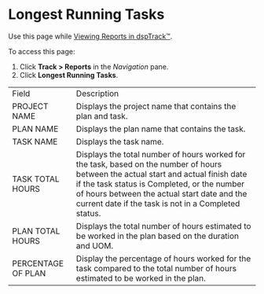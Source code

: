 # Longest Running Tasks

<div class="use">

Use this page while [Viewing Reports in
dspTrack™](../Use_Cases/View_Reports_in_dspTrack.htm).

</div>

To access this page:

1.  Click **Track \> Reports** in the *Navigation* pane.
2.  Click **Longest Running
Tasks**.

|                    |                                                                                                                                                                                                                                                                                           |
| ------------------ | ----------------------------------------------------------------------------------------------------------------------------------------------------------------------------------------------------------------------------------------------------------------------------------------- |
| Field              | Description                                                                                                                                                                                                                                                                               |
| PROJECT NAME       | Displays the project name that contains the plan and task.                                                                                                                                                                                                                                |
| PLAN NAME          | Displays the plan name that contains the task.                                                                                                                                                                                                                                            |
| TASK NAME          | Displays the task name.                                                                                                                                                                                                                                                                   |
| TASK TOTAL HOURS   | Displays the total number of hours worked for the task, based on the number of hours between the actual start and actual finish date if the task status is Completed, or the number of hours between the actual start date and the current date if the task is not in a Completed status. |
| PLAN TOTAL HOURS   | Displays the total number of hours estimated to be worked in the plan based on the duration and UOM.                                                                                                                                                                                      |
| PERCENTAGE OF PLAN | Display the percentage of hours worked for the task compared to the total number of hours estimated to be worked in the plan.                                                                                                                                                             |
